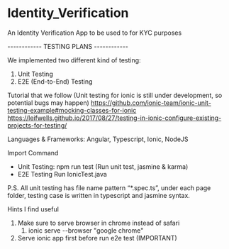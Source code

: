 # Identity_Verification
An Identity Verification App to be used to for KYC purposes 


------------ TESTING PLANS ------------


We implemented two different kind of testing:
1. Unit Testing
2. E2E (End-to-End) Testing

Tutorial that we follow (Unit testing for ionic is still under development, so potential bugs may happen)
https://github.com/ionic-team/ionic-unit-testing-example#mocking-classes-for-ionic
https://leifwells.github.io/2017/08/27/testing-in-ionic-configure-existing-projects-for-testing/

Languages & Frameworks: Angular, Typescript, Ionic, NodeJS

Import Command
- Unit Testing: 
	npm run test (Run unit test, jasmine & karma)
- E2E Testing
	Run IonicTest.java

P.S.
All unit testing has file name pattern “*.spec.ts”, under each page folder, testing case is written in typescript and jasmine syntax.

Hints I find useful
1. Make sure to serve browser in chrome instead of safari 
    1. ionic serve --browser "google chrome"
2. Serve ionic app first before run e2e test (IMPORTANT)
